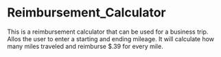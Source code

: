 # Reimbursement_Calculator
This is a reimbursement calculator that can be used for a business trip. Allos the user to enter a starting and ending mileage. It will calculate how many miles traveled and reimburse $.39 for every mile.
